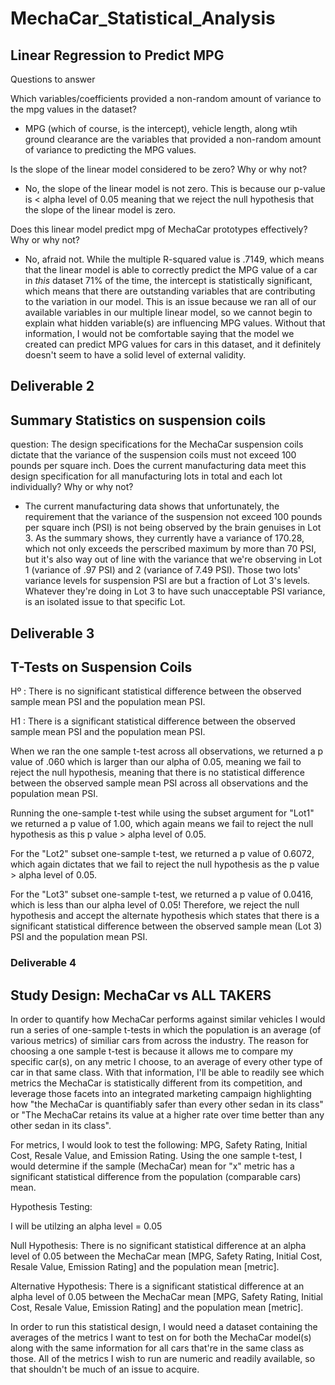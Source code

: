 # MechaCar_Statistical_Analysis

## Linear Regression to Predict MPG

Questions to answer

Which variables/coefficients provided a non-random amount of variance to the mpg values in the dataset?

- MPG (which of course, is the intercept), vehicle length, along wtih ground clearance are the variables that provided a non-random amount of variance to predicting the MPG values. 

Is the slope of the linear model considered to be zero? Why or why not?

- No, the slope of the linear model is not zero.  This is because our p-value is  < alpha level of 0.05 meaning that we reject the null hypothesis that the slope of the linear model is zero.

Does this linear model predict mpg of MechaCar prototypes effectively? Why or why not?

- No, afraid not.  While the multiple R-squared value is .7149, which means that the linear model is able to correctly predict the MPG value of a car in *this* dataset 71% of the time, the intercept is statistically significant, which means that there are outstanding variables that are contributing to the variation in our model.  This is an issue because we ran all of our available variables in our multiple linear model, so we cannot begin to explain what hidden variable(s) are influencing MPG values.  Without that information, I would not be comfortable saying that the model we created can predict MPG values for cars in this dataset, and it definitely doesn't seem to have a solid level of external validity.

## Deliverable 2

## Summary Statistics on suspension coils

question: The design specifications for the MechaCar suspension coils dictate that the variance of the suspension coils must not exceed 100 pounds per square inch. Does the current manufacturing data meet this design specification for all manufacturing lots in total and each lot individually? Why or why not?

- The current manufacturing data shows that unfortunately, the requirement that the variance of the suspension not exceed 100 pounds per square inch (PSI) is not being observed by the brain genuises in Lot 3.  As the summary shows, they currently have a variance of 170.28, which not only exceeds the perscribed maximum by more than 70 PSI, but it's also way out of line with the variance that we're observing in Lot 1 (variance of .97 PSI) and 2 (variance of 7.49 PSI).  Those two lots' variance levels for suspension PSI are but a fraction of Lot 3's levels.  Whatever they're doing in Lot 3 to have such unacceptable PSI variance, is an isolated issue to that specific Lot.

## Deliverable 3

## T-Tests on Suspension Coils

Hº : There is no significant statistical difference between the observed sample mean PSI and the population mean PSI.

H1 : There is a significant statistical difference between the observed sample mean PSI and the population mean PSI.

When we ran the one sample t-test across all observations, we returned a p value of .060 which is larger than our alpha of 0.05, meaning we fail to reject the null hypothesis, meaning that there is no statistical difference between the observed sample mean PSI across all observations and the population mean PSI.

Running the one-sample t-test while using the subset argument for "Lot1" we returned a p value of 1.00, which again means we fail to reject the null hypothesis as this p value > alpha level of 0.05.

For the "Lot2" subset one-sample t-test, we returned a p value of 0.6072, which again dictates that we fail to reject the null hypothesis as the p value > alpha level of 0.05.

For the "Lot3" subset one-sample t-test, we returned a p value of 0.0416, which is less than our alpha level of 0.05!  Therefore, we reject the null hypothesis and accept the alternate hypothesis which states that there is a significant statistical difference between the observed sample mean (Lot 3) PSI and the population mean PSI. 

### Deliverable 4

## Study Design: MechaCar vs ALL TAKERS

In order to quantify how MechaCar performs against similar vehicles I would run a series of one-sample t-tests in which the population is an average (of various metrics) of similiar cars from across the industry.  The reason for choosing a one sample t-test is because it allows me to compare my specific car(s), on any metric I choose, to an average of every other type of car in that same class. With that information, I'll be able to readily see which metrics the MechaCar is statistically different from its competition, and leverage those facets into an integrated marketing campaign highlighting how "the MechaCar is quantifiably safer than every other sedan in its class" or "The MechaCar retains its value at a higher rate over time better than any other sedan in its class".  

For metrics, I would look to test the following: MPG, Safety Rating, Initial Cost, Resale Value, and Emission Rating.  Using the one sample t-test, I would determine if the sample (MechaCar) mean for "x" metric has a significant statistical difference from the population (comparable cars) mean.

Hypothesis Testing:

I will be utilzing an alpha level = 0.05

Null Hypothesis: There is no significant statistical difference at an alpha level of 0.05 between the MechaCar mean [MPG, Safety Rating, Initial Cost, Resale Value, Emission Rating] and the population mean [metric].

Alternative Hypothesis: There is a significant statistical difference at an alpha level of 0.05 between the MechaCar mean [MPG, Safety Rating, Initial Cost, Resale Value, Emission Rating] and the population mean [metric].

In order to run this statistical design, I would need a dataset containing the averages of the metrics I want to test on for both the MechaCar model(s) along with the same information for all cars that're in the same class as those.  All of the metrics I wish to run are numeric and readily available, so that shouldn't be much of an issue to acquire. 
